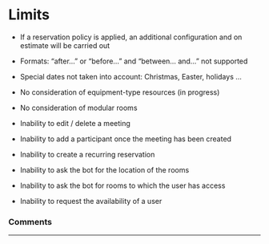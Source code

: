 # Limits

* If a reservation policy is applied, an additional configuration and on estimate will be carried out

* Formats: “after…” or “before…” and “between… and…” not supported

* Special dates not taken into account: Christmas, Easter, holidays ...

* No consideration of equipment-type resources (in progress)

* No consideration of modular rooms

* Inability to edit / delete a meeting

* Inability to add a participant once the meeting has been created

* Inability to create a recurring reservation

* Inability to ask the bot for the location of the rooms

* Inability to ask the bot for rooms to which the user has access

* Inability to request the availability of a user



### Comments
---
<div id="disqus_thread"></div>

<script>

export default {
  mounted () {

    var disqus_config = function () {
      this.page.url = "https://docs.witivio.com";  // Replace PAGE_URL with your page's canonical URL variable
      this.page.identifier = "witivio_#49"; // Replace PAGE_IDENTIFIER with your page's unique identifier variable
    };

(function() { // DON'T EDIT BELOW THIS LINE
var d = document, s = d.createElement('script');
s.src = 'https://docs-witivio.disqus.com/embed.js';
s.setAttribute('data-timestamp', +new Date());
(d.head || d.body).appendChild(s);
})();
  }
}
</script>